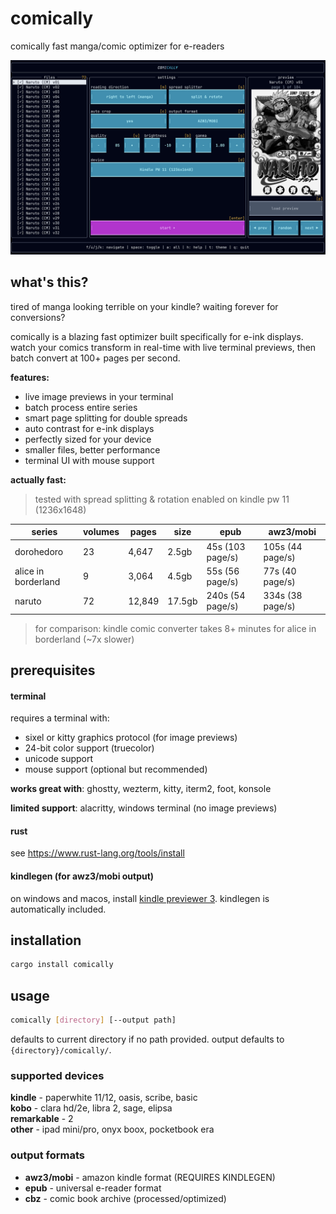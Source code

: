 # comically

comically fast manga/comic optimizer for e-readers

![preview](assets/preview.png)

## what's this?

tired of manga looking terrible on your kindle? waiting forever for conversions?

comically is a blazing fast optimizer built specifically for e-ink displays. watch your comics transform in real-time with live terminal previews, then batch convert at 100+ pages per second.

**features:**
- live image previews in your terminal
- batch process entire series
- smart page splitting for double spreads
- auto contrast for e-ink displays
- perfectly sized for your device
- smaller files, better performance
- terminal UI with mouse support

**actually fast:**
> tested with spread splitting & rotation enabled on kindle pw 11 (1236x1648)

| series | volumes | pages | size | epub | awz3/mobi |
|--------|---------|-------|------|------|-----------|
| dorohedoro | 23 | 4,647 | 2.5gb | 45s (103 page/s) | 105s (44 page/s) |
| alice in borderland | 9 | 3,064 | 4.5gb | 55s (56 page/s) | 77s (40 page/s) |
| naruto | 72 | 12,849 | 17.5gb | 240s (54 page/s) | 334s (38 page/s) |

> for comparison: kindle comic converter takes 8+ minutes for alice in borderland (~7x slower) 

## prerequisites

#### terminal
requires a terminal with:
- sixel or kitty graphics protocol (for image previews)
- 24-bit color support (truecolor)
- unicode support
- mouse support (optional but recommended)

**works great with**: ghostty, wezterm, kitty, iterm2, foot, konsole

**limited support**: alacritty, windows terminal (no image previews)

#### rust
see https://www.rust-lang.org/tools/install

#### kindlegen (for awz3/mobi output)
on windows and macos, install [kindle previewer 3](https://www.amazon.com/Kindle-Previewer/b?ie=UTF8&node=21381691011). kindlegen is automatically included.

## installation

```bash
cargo install comically
```

## usage

```bash
comically [directory] [--output path]
```

defaults to current directory if no path provided. output defaults to `{directory}/comically/`.

### supported devices

**kindle** - paperwhite 11/12, oasis, scribe, basic  
**kobo** - clara hd/2e, libra 2, sage, elipsa  
**remarkable** - 2  
**other** - ipad mini/pro, onyx boox, pocketbook era

### output formats

- **awz3/mobi** - amazon kindle format (REQUIRES KINDLEGEN)
- **epub** - universal e-reader format
- **cbz** - comic book archive (processed/optimized)
